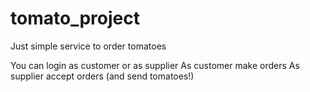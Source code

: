 # tomato_project

Just simple service to order tomatoes

You can login as customer or as supplier
As customer make orders
As supplier accept orders (and send tomatoes!)
